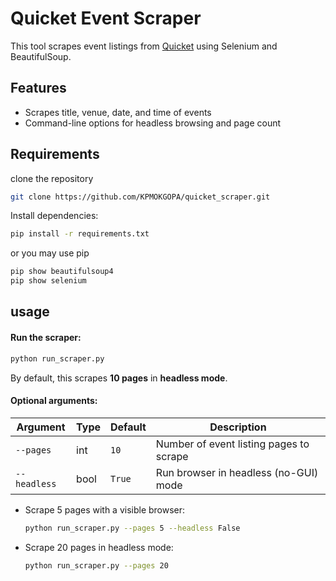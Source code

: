 # Quicket Event Scraper

This tool scrapes event listings from [Quicket](https://www.quicket.co.za/events/) using Selenium and BeautifulSoup.

## Features
- Scrapes title, venue, date, and time of events
- Command-line options for headless browsing and page count

## Requirements
clone the repository 

```bash
git clone https://github.com/KPMOKGOPA/quicket_scraper.git
```
Install dependencies:

```bash
pip install -r requirements.txt
```

or you may use pip 
``` bash
pip show beautifulsoup4
pip show selenium
```
## usage

####  Run the scraper:

```bash
python run_scraper.py
```

By default, this scrapes **10 pages** in **headless mode**.

#### Optional arguments:

| Argument     | Type | Default | Description                             |
| ------------ | ---- | ------- | --------------------------------------- |
| `--pages`    | int  | `10`    | Number of event listing pages to scrape |
| `--headless` | bool | `True`  | Run browser in headless (no-GUI) mode   |


* Scrape 5 pages with a visible browser:

  ```bash
  python run_scraper.py --pages 5 --headless False
  ```

* Scrape 20 pages in headless mode:

  ```bash
  python run_scraper.py --pages 20
  ```




